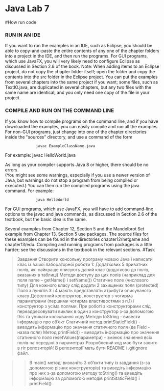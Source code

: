# Java Lab 7


#How run code
### RUN IN AN IDE

If you want to run the examples in an IDE, such as Eclipse, you should
be able to copy-and-paste the entire contents of any one of the chapter folders
into a project in the IDE, and then run the programs.  For GUI programs,
which use JavaFX, you will very likely need to configure Eclipse as
discussed in Section 2.6 of the book.  Note: When adding items to
an Eclipse project, do not copy the chapter folder itself; open the 
folder and copy the contents into the src folder in the Eclipse project.
You can put the examples from several chapters into the same project if you 
want; some files, such as TextIO.java, are duplicated in several chapters,
but any two files with the same name are identical, and you only need one
copy of the file in your project.


### COMPILE AND RUN ON THE COMMAND LINE 

If you know how to compile programs on the command line, and if you have
downloaded the examples, you can easily compile and run all the examples.
For non-GUI programs, just change into one of the chapter directories inside 
the "sources" directory, and use a command of the form

                  javac ExampleClassName.java
                  
For example:
                  javac HelloWorld.java
                  
As long as your compiler supports Java 8 or higher, there should be no errors.  
(You might see some warnings, especially if you use a newer version of Java, 
but warnings do not stop a program from being compiled or executed.)  You can 
then run the compiled programs using the java command.  For example:

                  java HelloWorld
                  
For GUI programs, which use JavaFX, you will have to add command-line options to
the javac and java commands, as discussed in Section 2.6 of the textbook,
but the basic idea is the same.
                  
Several examples from Chapter 12, Section 5 and the Mandelbrot Set example
from Chapter 13, Section 5 use packages.  The source files for these examples
can be found in the directories chapter12/netgame and chapter13/edu.  Compiling
and running programs from packages is a little harder; see the discussions in
the textbook in the relevant sections.
#Task 


>Завдання
 Створити консольну програму мовою Java і написати клас із вашої лабораторної роботи 1:
 Додаткових 5 приватних полів, які найкраще описують даний клас (додатково до полів, вказаних в таблиці)
 Методи доступу до цих полів (наприклад для поля name – getName() і setName())
 Статичне поле (числового типу)
 Для кожного класу слід додати 2 захищених поля (protected)
 Поля з пунктів 3 і 4 мають представляти атрибути описуваного класу
 Дефолтний конструктор, конструктор з чотирма параметрами (першими чотирма властивостями з п.1) і конструктор з усіма полями. При роботі з конструкторами слід переадресовувати виклик в один з конструктор з-за допомогою this та уникати копіювання коду
 Методи
 toString - вивести інформацію про об’єкт
 Статичний метод printStaticField() - виводить інформацію про значення статичного поля (де Field - назва поля)
 Метод printField()  - виводить інформацію про значення статичного поля
 resetValues(параметри) - змінює значення всіх полів на передані в параметрах
 Розроблений код має бути залито в гіт репозиторій! В репозиторії мать бути README і .gitignore файл. 

>> В main() методі визначіть 3 об’єкти типу із завдання (з-за допомогою різних конструкторів) та виведіть інформацію про них з-за допомогою методу toString() та виведіть інформацію за допомогою методів printStaticField() і printField() 

